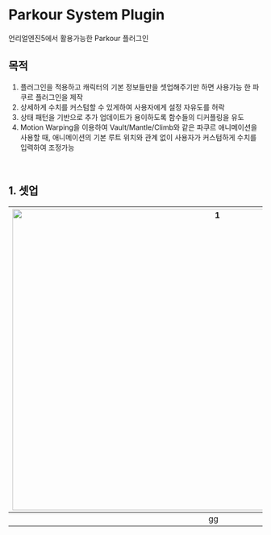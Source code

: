 # Parkour System Plugin
언리얼엔진5에서 활용가능한 Parkour 플러그인


## 목적
1. 플러그인을 적용하고 캐릭터의 기본 정보들만을 셋업해주기만 하면 사용가능 한 파쿠르 플러그인을 제작
2. 상세하게 수치를 커스텀할 수 있게하여 사용자에게 설정 자유도를 허락
3. 상태 패턴을 기반으로 추가 업데이트가 용이하도록 함수들의 디커플링을 유도
4. Motion Warping을 이용하여 Vault/Mantle/Climb와 같은 파쿠르 애니메이션을 사용할 때, 애니메이션의 기본 루트 위치와 관계 없이 사용자가 커스텀하게 수치를 입력하여 조정가능

<br>


## 1. 셋업
|<img width="797" height="598" alt="1" src="https://github.com/user-attachments/assets/d49c31f5-ab1c-40e2-a8b5-7942f69bc281" />|
|:--:|
| gg |



